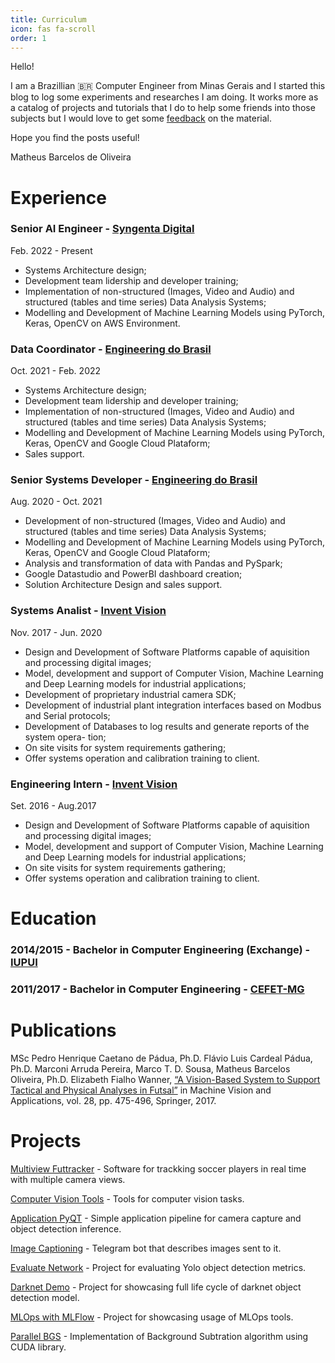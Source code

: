 ```yaml
---
title: Curriculum
icon: fas fa-scroll
order: 1
---
```


Hello! 

I am a Brazillian 🇧🇷 Computer Engineer from Minas Gerais and I started this blog to log some experiments and researches I am doing. It works more as a catalog of projects and tutorials that I do to help some friends into those subjects but I would love to get some [feedback](mailto://matheusbarcelosoliveira@gmail.com) on the material. 

Hope you find the posts useful!

Matheus Barcelos de Oliveira

# Experience

### Senior AI Engineer - [Syngenta Digital](https://www.syngentadigital.com/us)
Feb. 2022 - Present
- Systems Architecture design;
- Development team lidership and developer training;
- Implementation of non-structured (Images, Video and Audio) and structured (tables
and time series) Data Analysis Systems;
- Modelling and Development of Machine Learning Models using PyTorch, Keras,
OpenCV on AWS Environment.

### Data Coordinator - [Engineering do Brasil](http://engdb.com.br/)
Oct. 2021 - Feb. 2022
- Systems Architecture design;
- Development team lidership and developer training;
- Implementation of non-structured (Images, Video and Audio) and structured (tables
and time series) Data Analysis Systems;
- Modelling and Development of Machine Learning Models using PyTorch, Keras,
OpenCV and Google Cloud Plataform;
- Sales support.

### Senior Systems Developer - [Engineering do Brasil](http://engdb.com.br/)
Aug. 2020 - Oct. 2021
- Development of non-structured (Images, Video and Audio) and structured (tables
and time series) Data Analysis Systems;
- Modelling and Development of Machine Learning Models using PyTorch, Keras,
OpenCV and Google Cloud Plataform;
- Analysis and transformation of data with Pandas and PySpark;
- Google Datastudio and PowerBI dashboard creation;
- Solution Architecture Design and sales support.

### Systems Analist - [Invent Vision](http://inventvision.com.br/)
Nov. 2017 - Jun. 2020
- Design and Development of Software Platforms capable of aquisition and processing
digital images;
- Model, development and support of Computer Vision, Machine Learning and Deep
Learning models for industrial applications;
- Development of proprietary industrial camera SDK;
- Development of industrial plant integration interfaces based on Modbus and Serial
protocols;
- Development of Databases to log results and generate reports of the system opera-
tion;
- On site visits for system requirements gathering;
- Offer systems operation and calibration training to client.

### Engineering Intern - [Invent Vision](http://inventvision.com.br/)
Set. 2016 - Aug.2017
- Design and Development of Software Platforms capable of aquisition and processing
digital images;
- Model, development and support of Computer Vision, Machine Learning and Deep
Learning models for industrial applications;
- On site visits for system requirements gathering;
- Offer systems operation and calibration training to client.

# Education

### 2014/2015 - Bachelor in Computer Engineering (Exchange) - [IUPUI](https://www.iupui.edu/)

### 2011/2017 - Bachelor in Computer Engineering - [CEFET-MG](http://www.decom.cefetmg.br/)

# Publications

MSc Pedro Henrique Caetano de Pádua, Ph.D. Flávio Luis Cardeal Pádua, Ph.D. Marconi Arruda Pereira, Marco T. D. Sousa, Matheus Barcelos Oliveira, Ph.D. Elizabeth Fialho Wanner, [“A Vision-Based System to Support Tactical and Physical Analyses in Futsal”](https://link.springer.com/article/10.1007/s00138-017-0849-z) in Machine Vision and Applications, vol. 28, pp. 475-496, Springer, 2017.

# Projects

[Multiview Futtracker](https://github.com/mathbarc/multiview-futtracker) - Software for trackking soccer players in real time with multiple camera views.

[Computer Vision Tools](https://github.com/mathbarc/computer_vision_tools) - Tools for computer vision tasks.

[Application PyQT](https://github.com/mathbarc/application-pyqt) - Simple application pipeline for camera capture and object detection inference.

[Image Captioning](https://github.com/mathbarc/image_captioning) - Telegram bot that describes images sent to it.

[Evaluate Network](https://github.com/mathbarc/evaluate_network) - Project for evaluating Yolo object detection metrics.

[Darknet Demo](https://github.com/mathbarc/darknet-demo) - Project for showcasing full life cycle of darknet object detection model.

[MLOps with MLFlow](https://github.com/mathbarc/mlops_with_mlflow) - Project for showcasing usage of MLOps tools.

[Parallel BGS](https://github.com/mathbarc/parallel-bgs) - Implementation of Background Subtration algorithm using CUDA library.

